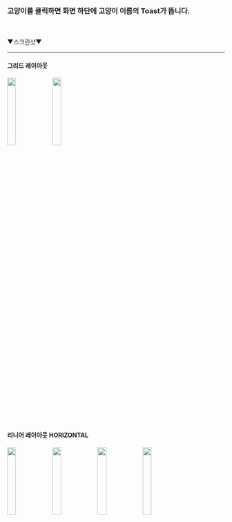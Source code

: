 ### 고양이를 클릭하면 화면 하단에 고양이 이름의 Toast가 뜹니다.

<br><br>
▼스크린샷▼
<hr/>
<h4>그리드 레이아웃</h4>
<div float:left>
<img src="https://user-images.githubusercontent.com/37690467/104228069-ad53bc00-548d-11eb-832e-28b48c2786b8.png" width="20%"></img>
<img src="https://user-images.githubusercontent.com/37690467/104228085-b04eac80-548d-11eb-8bad-70ec8ba2468c.png" width="20%"></img>
</div>
<br>
<h4>리니어 레이아웃 HORIZONTAL</h4>
<div float:left>
<img src="https://user-images.githubusercontent.com/37690467/104227848-5bab3180-548d-11eb-81b6-7538823ee4f2.png" width="20%"></img>
<img src="https://user-images.githubusercontent.com/37690467/104227842-59e16e00-548d-11eb-8305-8ebcf151d297.png" width="20%"></img>
<img src="https://user-images.githubusercontent.com/37690467/104227845-5b129b00-548d-11eb-9399-439573086633.png" width="20%"></img>
<img src="https://user-images.githubusercontent.com/37690467/104228089-b2b10680-548d-11eb-9d44-d5e94df6ea68.png" width="20%"></img>
</div>
